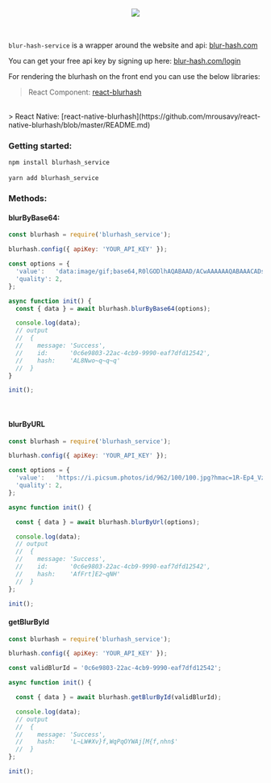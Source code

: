 <p align="center">
  <br>
  <img src="https://blur-hash.com/logo2.a7c40623.png">
  <br>
  <br>
  <br>
</p>

`blur-hash-service` is a wrapper around the website and api: [blur-hash.com](https://www.blur-hash.com)

You can get your free api key by signing up here: [blur-hash.com/login](https://blur-hash.com/#/login)

For rendering the blurhash on the front end you can use the below libraries:

> React Component: [react-blurhash](https://github.com/woltapp/react-blurhash)
<br>
> React Native: [react-native-blurhash](https://github.com/mrousavy/react-native-blurhash/blob/master/README.md)

### Getting started:
`npm install blurhash_service`
<br />
<br />
`yarn add blurhash_service`
<br />

### Methods:

#### blurByBase64:

```javascript
const blurhash = require('blurhash_service');

blurhash.config({ apiKey: 'YOUR_API_KEY' });

const options = {
  'value':   'data:image/gif;base64,R0lGODlhAQABAAD/ACwAAAAAAQABAAACADs=',
  'quality': 2,
};

async function init() {
  const { data } = await blurhash.blurByBase64(options);

  console.log(data);
  // output
  //  {
  //    message: 'Success',
  //    id:      '0c6e9803-22ac-4cb9-9990-eaf7dfd12542',
  //    hash:    'AL8Nwo~q~q~q'
  //  }
}

init();

```

<br />

#### blurByURL

```javascript
const blurhash = require('blurhash_service');

blurhash.config({ apiKey: 'YOUR_API_KEY' });

const options = {
  'value':   'https://i.picsum.photos/id/962/100/100.jpg?hmac=1R-Ep4_VzvNYC_FbmfgTK6cMjpkCs7TjjQC8JhVyNpA',
  'quality': 2,
};

async function init() {

  const { data } = await blurhash.blurByUrl(options);

  console.log(data);
  // output
  //  {
  //    message: 'Success',
  //    id:      '0c6e9803-22ac-4cb9-9990-eaf7dfd12542',
  //    hash:    'AfFrt]E2~qNH'
  //  }
};

init();

```

#### getBlurById

```javascript
const blurhash = require('blurhash_service');

blurhash.config({ apiKey: 'YOUR_API_KEY' });

const validBlurId = '0c6e9803-22ac-4cb9-9990-eaf7dfd12542';

async function init() {

  const { data } = await blurhash.getBlurById(validBlurId);

  console.log(data);
  // output
  //  {
  //    message: 'Success',
  //    hash:    'L~LW#Xv}f,WqPqOYWAj[M{f,nhn$'
  //  }
};

init();

```

